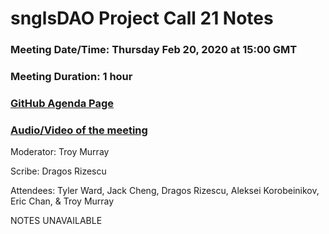 # snglsDAO Project Call 21 Notes

### Meeting Date/Time: Thursday Feb 20, 2020 at 15:00 GMT
### Meeting Duration: 1 hour
### [GitHub Agenda Page](https://github.com/SingularDTV/snglsdao-pm/issues/23)
### [Audio/Video of the meeting]()

Moderator: Troy Murray

Scribe: Dragos Rizescu

Attendees: Tyler Ward, Jack Cheng, Dragos Rizescu, Aleksei Korobeinikov, Eric Chan, & Troy Murray

NOTES UNAVAILABLE

